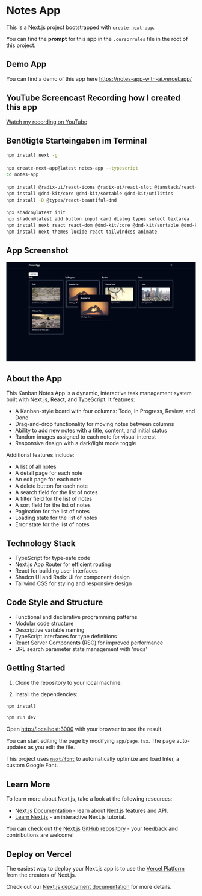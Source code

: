 # Notes App

This is a [Next.js](https://nextjs.org/) project bootstrapped with [`create-next-app`](https://github.com/vercel/next.js/tree/canary/packages/create-next-app).

You can find the **prompt** for this app in the `.cursorrules` file in the root of this project.

## Demo App
You can find a demo of this app here https://notes-app-with-ai.vercel.app/

## YouTube Screencast Recording how I created this app
[Watch my recording on YouTube](https://youtu.be/5mzwwtVewSo)

## Benötigte Starteingaben im Terminal
```bash
npm install next -g

npx create-next-app@latest notes-app --typescript
cd notes-app

npm install @radix-ui/react-icons @radix-ui/react-slot @tanstack/react-query class-variance-authority clsx nuqs react-beautiful-dnd tailwind-merge tailwindcss-animate zod
npm install @dnd-kit/core @dnd-kit/sortable @dnd-kit/utilities
npm install -D @types/react-beautiful-dnd

npx shadcn@latest init
npx shadcn@latest add button input card dialog types select textarea
npm install next react react-dom @dnd-kit/core @dnd-kit/sortable @dnd-kit/utilities
npm install next-themes lucide-react tailwindcss-animate
```

## App Screenshot

[![App Demo](app-demo.png)](https://www.youtube.com/watch?v=5mzwwtVewSo)

## About the App

This Kanban Notes App is a dynamic, interactive task management system built with Next.js, React, and TypeScript. It features:

- A Kanban-style board with four columns: Todo, In Progress, Review, and Done
- Drag-and-drop functionality for moving notes between columns
- Ability to add new notes with a title, content, and initial status
- Random images assigned to each note for visual interest
- Responsive design with a dark/light mode toggle

Additional features include:
- A list of all notes
- A detail page for each note
- An edit page for each note
- A delete button for each note
- A search field for the list of notes
- A filter field for the list of notes
- A sort field for the list of notes
- Pagination for the list of notes
- Loading state for the list of notes
- Error state for the list of notes

## Technology Stack

- TypeScript for type-safe code
- Next.js App Router for efficient routing
- React for building user interfaces
- Shadcn UI and Radix UI for component design
- Tailwind CSS for styling and responsive design

## Code Style and Structure

- Functional and declarative programming patterns
- Modular code structure
- Descriptive variable naming
- TypeScript interfaces for type definitions
- React Server Components (RSC) for improved performance
- URL search parameter state management with 'nuqs'

## Getting Started

1. Clone the repository to your local machine.

2. Install the dependencies:

```bash
npm install
```

```bash
npm run dev
```

Open [http://localhost:3000](http://localhost:3000) with your browser to see the result.

You can start editing the page by modifying `app/page.tsx`. The page auto-updates as you edit the file.

This project uses [`next/font`](https://nextjs.org/docs/basic-features/font-optimization) to automatically optimize and load Inter, a custom Google Font.

## Learn More

To learn more about Next.js, take a look at the following resources:

- [Next.js Documentation](https://nextjs.org/docs) - learn about Next.js features and API.
- [Learn Next.js](https://nextjs.org/learn) - an interactive Next.js tutorial.

You can check out [the Next.js GitHub repository](https://github.com/vercel/next.js/) - your feedback and contributions are welcome!

## Deploy on Vercel

The easiest way to deploy your Next.js app is to use the [Vercel Platform](https://vercel.com/new?utm_medium=default-template&filter=next.js&utm_source=create-next-app&utm_campaign=create-next-app-readme) from the creators of Next.js.

Check out our [Next.js deployment documentation](https://nextjs.org/docs/deployment) for more details.
